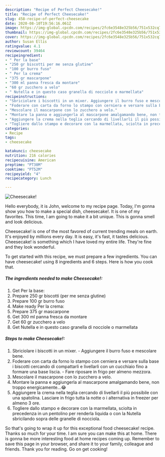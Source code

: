 ```yaml
---
description: "Recipe of Perfect Cheesecake!"
title: "Recipe of Perfect Cheesecake!"
slug: 458-recipe-of-perfect-cheesecake
date: 2020-08-10T19:56:16.061Z
image: https://img-global.cpcdn.com/recipes/2fc6e3548e325b56/751x532cq70/cheesecake-recipe-main-photo.jpg
thumbnail: https://img-global.cpcdn.com/recipes/2fc6e3548e325b56/751x532cq70/cheesecake-recipe-main-photo.jpg
cover: https://img-global.cpcdn.com/recipes/2fc6e3548e325b56/751x532cq70/cheesecake-recipe-main-photo.jpg
author: Susan Ellis
ratingvalue: 4.1
reviewcount: 39464
recipeingredient:
- " Per la base"
- "250 gr biscotti per me senza glutine"
- "100 gr burro fuso"
- " Per la crema"
- "375 gr mascarpone"
- "300 ml panna fresca da montare"
- "60 gr zucchero a velo"
- " Nutella e in questo caso granella di nocciole o marmellata"
recipeinstructions:
- "Sbriciolare i biscotti in un mixer. Aggiungere il burro fuso e mescolare bene."
- "Foderare con carta da forno lo stampo con cerniera e versare sulla base i biscotti cercando di compattarli e livellarli con un cucchiaio fino a formare una base liscia. Fare riposare in frigo per almeno mezzora."
- "Mescolare il mascarpone con lo zucchero a velo."
- "Montare la panna e aggiungerla al mascarpone amalgamando bene, non troppo energicamente...😂"
- "Aggiungere la crema nella teglia cercando di livellarli il più possibile con una spatolina. Lasciare in frigo tutta la notte o i alternativa in freezer per almeno 3 ore."
- "Togliere dallo stampo e decorare con la marmellata, sciolta in precedenza in un pentolino per renderla liquida o con la Nutella sbricilando sopra delle granelle di nocciola."
categories:
- Recipe
tags:
- cheesecake

katakunci: cheesecake 
nutrition: 216 calories
recipecuisine: American
preptime: "PT30M"
cooktime: "PT52M"
recipeyield: "4"
recipecategory: Lunch

---
```



![Cheesecake!](https://img-global.cpcdn.com/recipes/2fc6e3548e325b56/751x532cq70/cheesecake-recipe-main-photo.jpg)

Hello everybody, it is John, welcome to my recipe page. Today, I'm gonna show you how to make a special dish, cheesecake!. It is one of my favorites. This time, I am going to make it a bit unique. This is gonna smell and look delicious.

Cheesecake! is one of the most favored of current trending meals on earth. It's enjoyed by millions every day. It is easy, it's fast, it tastes delicious. Cheesecake! is something which I have loved my entire life. They're fine and they look wonderful.




To get started with this recipe, we must prepare a few ingredients. You can have cheesecake! using 8 ingredients and 6 steps. Here is how you cook that.

<!--inarticleads1-->

##### The ingredients needed to make Cheesecake!:

1. Get  Per la base:
1. Prepare 250 gr biscotti (per me senza glutine)
1. Prepare 100 gr burro fuso
1. Make ready  Per la crema:
1. Prepare 375 gr mascarpone
1. Get 300 ml panna fresca da montare
1. Get 60 gr zucchero a velo
1. Get  Nutella e in questo caso granella di nocciole o marmellata




<!--inarticleads2-->

##### Steps to make Cheesecake!:

1. Sbriciolare i biscotti in un mixer. - Aggiungere il burro fuso e mescolare bene.
1. Foderare con carta da forno lo stampo con cerniera e versare sulla base i biscotti cercando di compattarli e livellarli con un cucchiaio fino a formare una base liscia. - Fare riposare in frigo per almeno mezzora.
1. Mescolare il mascarpone con lo zucchero a velo.
1. Montare la panna e aggiungerla al mascarpone amalgamando bene, non troppo energicamente...😂
1. Aggiungere la crema nella teglia cercando di livellarli il più possibile con una spatolina. Lasciare in frigo tutta la notte o i alternativa in freezer per almeno 3 ore.
1. Togliere dallo stampo e decorare con la marmellata, sciolta in precedenza in un pentolino per renderla liquida o con la Nutella sbricilando sopra delle granelle di nocciola.




So that's going to wrap it up for this exceptional food cheesecake! recipe. Thanks so much for your time. I am sure you can make this at home. There is gonna be more interesting food at home recipes coming up. Remember to save this page in your browser, and share it to your family, colleague and friends. Thank you for reading. Go on get cooking!
